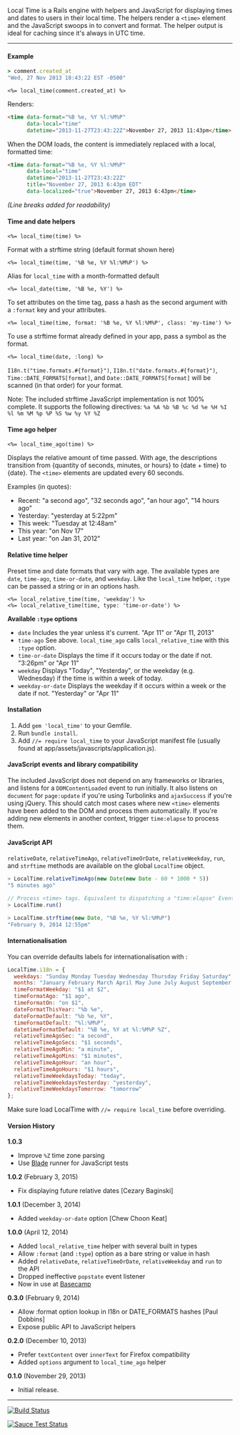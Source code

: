 Local Time is a Rails engine with helpers and JavaScript for displaying times and dates to users in their local time. The helpers render a `<time>` element and the JavaScript swoops in to convert and format. The helper output is ideal for caching since it's always in UTC time.

---

#### Example

```ruby
> comment.created_at
"Wed, 27 Nov 2013 18:43:22 EST -0500"
```

```erb
<%= local_time(comment.created_at) %>
```

Renders:

```html
<time data-format="%B %e, %Y %l:%M%P"
      data-local="time"
      datetime="2013-11-27T23:43:22Z">November 27, 2013 11:43pm</time>
```

When the DOM loads, the content is immediately replaced with a local, formatted time:

```html
<time data-format="%B %e, %Y %l:%M%P"
      data-local="time"
      datetime="2013-11-27T23:43:22Z"
      title="November 27, 2013 6:43pm EDT"
      data-localized="true">November 27, 2013 6:43pm</time>
```

*(Line breaks added for readability)*

#### Time and date helpers

```erb
<%= local_time(time) %>
```

Format with a strftime string (default format shown here)

```erb
<%= local_time(time, '%B %e, %Y %l:%M%P') %>
```

Alias for `local_time` with a month-formatted default

```erb
<%= local_date(time, '%B %e, %Y') %>
```

To set attributes on the time tag, pass a hash as the second argument with a `:format` key and your attributes.

```erb
<%= local_time(time, format: '%B %e, %Y %l:%M%P', class: 'my-time') %>
```

To use a strftime format already defined in your app, pass a symbol as the format.

```erb
<%= local_time(date, :long) %>
```

`I18n.t("time.formats.#{format}")`, `I18n.t("date.formats.#{format}")`, `Time::DATE_FORMATS[format]`, and `Date::DATE_FORMATS[format]` will be scanned (in that order) for your format.

Note: The included strftime JavaScript implementation is not 100% complete. It supports the following directives: `%a %A %b %B %c %d %e %H %I %l %m %M %p %P %S %w %y %Y %Z`

#### Time ago helper

```erb
<%= local_time_ago(time) %>
```

Displays the relative amount of time passed. With age, the descriptions transition from {quantity of seconds, minutes, or hours} to {date + time} to {date}. The `<time>` elements are updated every 60 seconds.

Examples (in quotes):

* Recent: "a second ago", "32 seconds ago", "an hour ago", "14 hours ago"
* Yesterday: "yesterday at 5:22pm"
* This week: "Tuesday at 12:48am"
* This year: "on Nov 17"
* Last year: "on Jan 31, 2012"

#### Relative time helper

Preset time and date formats that vary with age. The available types are `date`, `time-ago`, `time-or-date`, and `weekday`. Like the `local_time` helper, `:type` can be passed a string or in an options hash.

```erb
<%= local_relative_time(time, 'weekday') %>
<%= local_relative_time(time, type: 'time-or-date') %>
```

**Available `:type` options**

* `date` Includes the year unless it's current. "Apr 11" or "Apr 11, 2013"
* `time-ago` See above. `local_time_ago` calls `local_relative_time` with this `:type` option.
* `time-or-date` Displays the time if it occurs today or the date if not. "3:26pm" or "Apr 11"
* `weekday` Displays "Today", "Yesterday", or the weekday (e.g. Wednesday) if the time is within a week of today.
* `weekday-or-date` Displays the weekday if it occurs within a week or the date if not. "Yesterday" or "Apr 11"

#### Installation

1. Add `gem 'local_time'` to your Gemfile.
2. Run `bundle install`.
3. Add `//= require local_time` to your JavaScript manifest file (usually found at app/assets/javascripts/application.js).

#### JavaScript events and library compatibility

The included JavaScript does not depend on any frameworks or libraries, and listens for a `DOMContentLoaded` event to run initially. It also listens on `document` for `page:update` if you're using Turbolinks and `ajaxSuccess` if you're using jQuery. This should catch most cases where new `<time>` elements have been added to the DOM and process them automatically. If you're adding new elements in another context, trigger `time:elapse` to process them.

#### JavaScript API

`relativeDate`, `relativeTimeAgo`, `relativeTimeOrDate`, `relativeWeekday`, `run`, and `strftime` methods are available on the global `LocalTime` object.

```js
> LocalTime.relativeTimeAgo(new Date(new Date - 60 * 1000 * 5))
"5 minutes ago"

// Process <time> tags. Equivalent to dispatching a "time:elapse" Event.
> LocalTime.run()

> LocalTime.strftime(new Date, "%B %e, %Y %l:%M%P")
"February 9, 2014 12:55pm"
```

#### Internationalisation

You can override defaults labels for internationalisation with :

```javascript
LocalTime.i18n = {
  weekdays: "Sunday Monday Tuesday Wednesday Thursday Friday Saturday",
  months: "January February March April May June July August September October November December",
  timeFormatWeekday: "$1 at $2",
  timeFormatAgo: "$1 ago",
  timeFormatOn: "on $1",
  dateFormatThisYear: "%b %e",
  dateFormatDefault: "%b %e, %Y",
  timeFormatDefault: "%l:%M%P",
  datetimeFormatDefault: "%B %e, %Y at %l:%M%P %Z",
  relativeTimeAgoSec: "a second",
  relativeTimeAgoSecs: "$1 seconds",
  relativeTimeAgoMin: "a minute",
  relativeTimeAgoMins: "$1 minutes",
  relativeTimeAgoHour: "an hour",
  relativeTimeAgoHours: "$1 hours",
  relativeTimeWeekdaysToday: "today",
  relativeTimeWeekdaysYesterday: "yesterday",
  relativeTimeWeekdaysTomorrow: "tomorrow"
};
```

Make sure load LocalTime with `//= require local_time` before overriding.

#### Version History

**1.0.3**

* Improve `%Z` time zone parsing
* Use [Blade](https://github.com/javan/blade) runner for JavaScript tests

**1.0.2** (February 3, 2015)

* Fix displaying future relative dates [Cezary Baginski]

**1.0.1** (December 3, 2014)

* Added `weekday-or-date` option [Chew Choon Keat]

**1.0.0** (April 12, 2014)

* Added `local_relative_time` helper with several built in types
* Allow `:format` (and `:type`) option as a bare string or value in hash
* Added `relativeDate`, `relativeTimeOrDate`, `relativeWeekday` and `run` to the API
* Dropped ineffective `popstate` event listener
* Now in use at [Basecamp](https://basecamp.com/)

**0.3.0** (February 9, 2014)

* Allow :format option lookup in I18n or DATE_FORMATS hashes [Paul Dobbins]
* Expose public API to JavaScript helpers

**0.2.0** (December 10, 2013)

* Prefer `textContent` over `innerText` for Firefox compatibility
* Added `options` argument to `local_time_ago` helper

**0.1.0** (November 29, 2013)

* Initial release.

---

[![Build Status](https://travis-ci.org/basecamp/local_time.svg?branch=master)](https://travis-ci.org/basecamp/local_time)

[![Sauce Test Status](https://saucelabs.com/browser-matrix/basecamp_local_time.svg)](https://saucelabs.com/u/basecamp_local_time)
